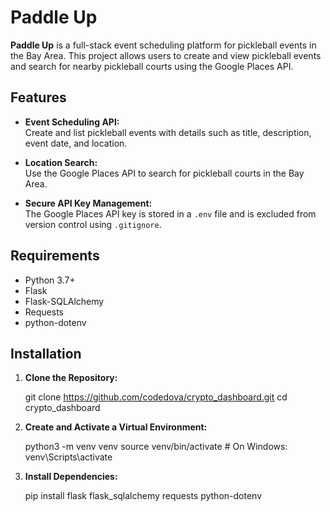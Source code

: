 # Paddle Up

**Paddle Up** is a full-stack event scheduling platform for pickleball events in the Bay Area. This project allows users to create and view pickleball events and search for nearby pickleball courts using the Google Places API.

## Features

- **Event Scheduling API:**  
  Create and list pickleball events with details such as title, description, event date, and location.
  
- **Location Search:**  
  Use the Google Places API to search for pickleball courts in the Bay Area.
  
- **Secure API Key Management:**  
  The Google Places API key is stored in a `.env` file and is excluded from version control using `.gitignore`.


## Requirements

- Python 3.7+
- Flask
- Flask-SQLAlchemy
- Requests
- python-dotenv

## Installation

1. **Clone the Repository:**

   git clone https://github.com/codedova/crypto_dashboard.git
   cd crypto_dashboard

2. **Create and Activate a Virtual Environment:**

    python3 -m venv venv
    source venv/bin/activate  # On Windows: venv\Scripts\activate

3. **Install Dependencies:**

    pip install flask flask_sqlalchemy requests python-dotenv

